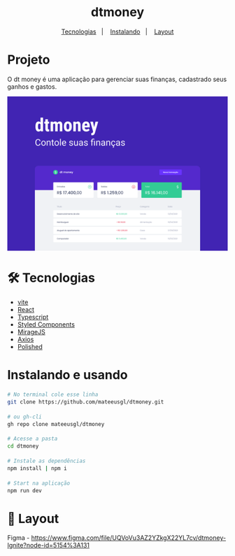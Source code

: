 <h1 align="center">dtmoney</h1>

<p align="center">
  <a href="#-tecnologias">Tecnologias</a>&nbsp;&nbsp;&nbsp;|&nbsp;&nbsp;&nbsp;
  <a href="#instalando-e-usando">Instalando</a>&nbsp;&nbsp;&nbsp;|&nbsp;&nbsp;&nbsp;
  <a href="#-layout">Layout</a>
</p>

<h1>Projeto</h1>
<p>O dt money é uma aplicação para gerenciar suas finanças, cadastrado seus ganhos e gastos.</p>
<p align="center">
	<img src="./.github/preview.svg">
</p>

# 🛠 Tecnologias

- [vite](https://vitejs.dev/)
- [React](https://reactjs.org)
- [Typescript](https://typescriptlang.org/)
- [Styled Components](https://styled-components.com/)
- [MirageJS](https://miragejs.com/)
- [Axios](https://github.com/axios/axios)
- [Polished](https://polished.js.org/)

# Instalando e usando
```bash
# No terminal cole esse linha
git clone https://github.com/mateeusgl/dtmoney.git

# ou gh-cli
gh repo clone mateeusgl/dtmoney

# Acesse a pasta
cd dtmoney

# Instale as dependências
npm install | npm i

# Start na aplicação
npm run dev
```

# 🎨 Layout

Figma - https://www.figma.com/file/UQVoVu3AZ2YZkgX22YL7cv/dtmoney-Ignite?node-id=5154%3A131
